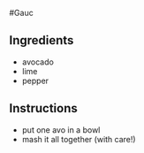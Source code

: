 #Gauc
## Ingredients
* avocado
* lime
* pepper
## Instructions
* put one avo in a bowl
* mash it all together (with care!)
